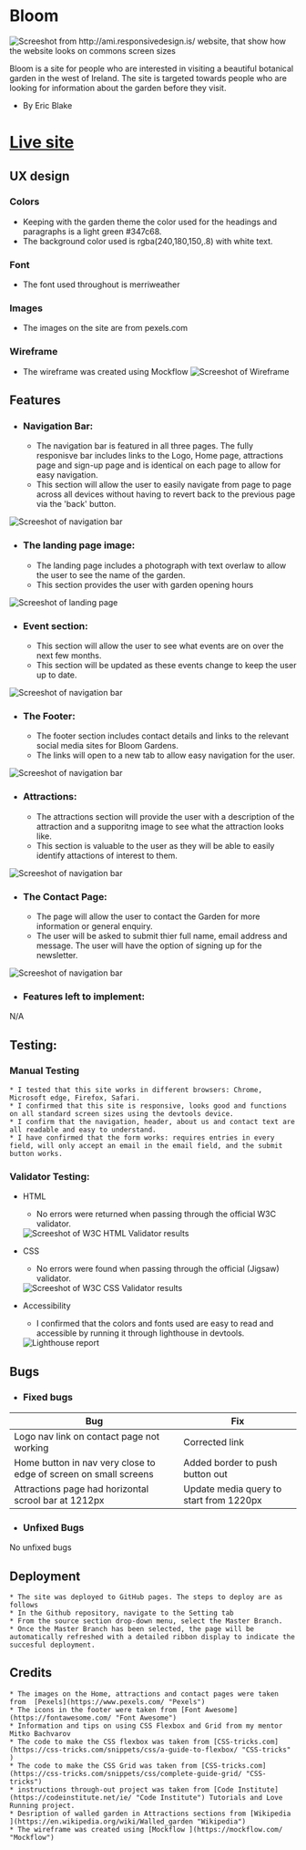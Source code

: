 # Bloom

<img src="assets/Documentation/bloom-mockup.png" alt="Screeshot from http://ami.responsivedesign.is/ website, that show how the website looks on commons screen sizes">

Bloom is a site for people who are interested in visiting a beautiful botanical garden in the west of Ireland. 
The site is targeted towards people who are looking for information about the garden before they visit.
- By Eric Blake


# [Live site](https://eric-blake.github.io/Bloom/ "Live site") 

## UX design

### Colors
* Keeping with the garden theme the color used for the headings and paragraphs is a light green #347c68.
* The background color used is rgba(240,180,150,.8) with white text.

### Font
* The font used throughout is merriweather

### Images
* The images on the site are from pexels.com

### Wireframe
* The wireframe was created using Mockflow
  <img src="assets/Documentation/Wireframe.PNG" alt="Screeshot of Wireframe">

## Features

* ### Navigation Bar:
    * The navigation bar is featured in all three pages. The fully responisve bar includes links to the Logo, Home page, attractions page and sign-up page and is identical on each page to allow for easy navigation.
    * This section will allow the user to easily navigate from page to page across all devices without having to revert back to the previous page via the 'back' button.
<img src="assets/Documentation/navigation-bar.PNG" alt="Screeshot of navigation bar">


* ### The landing page image:
    * The landing page includes a photograph with text overlaw to allow the user to see the name of the garden.
    * This section provides the user with garden opening hours
<img src="assets/Documentation/landing-page.PNG" alt="Screeshot of landing page">

* ### Event section:
    * This section will allow the user to see what events are on over the next few months. 
    * This section will be updated as these events change to keep the user up to date.
<img src="assets/Documentation/upcoming-events.png" alt="Screeshot of navigation bar">

* ### The Footer:
    * The footer section includes contact details and links to the relevant social media sites for Bloom Gardens.
    * The links will open to a new tab to allow easy navigation for the user.
<img src="assets/Documentation/footer.PNG" alt="Screeshot of navigation bar">

* ### Attractions:
    * The attractions section will provide the user with a description of the attraction and a supporitng image to see what the attraction looks like.
    * This section is valuable to the user as they will be able to easily identify attactions of interest to them.
<img src="assets/Documentation/attractions.png" alt="Screeshot of navigation bar">


* ### The Contact Page:
    * The page will allow the user to contact the Garden for more information or general enquiry. 
    * The user will be asked to submit thier full name, email address and message. The user will have the option of signing up for the newsletter. 
<img src="assets/Documentation/contact-us.png" alt="Screeshot of navigation bar">


* ### Features left to implement:
N/A

 ## Testing:

### Manual Testing
    * I tested that this site works in different browsers: Chrome, Microsoft edge, Firefox, Safari.
    * I confirmed that this site is responsive, looks good and functions on all standard screen sizes using the devtools device.
    * I confirm that the navigation, header, about us and contact text are all readable and easy to understand.
    * I have confirmed that the form works: requires entries in every field, will only accept an email in the email field, and the submit button works.

### Validator Testing:
* HTML
    * No errors were returned when passing through the official W3C validator. 
    <img src="assets/Documentation/W3C HTML Validator.PNG" alt="Screeshot of W3C HTML Validator results">
* CSS
    * No errors were found when passing through the official (Jigsaw) validator.
    <img src="assets/Documentation/W3C CSS Validator.PNG" alt="Screeshot of W3C CSS Validator results">

* Accessibility
    * I confirmed that the colors and fonts used are easy to read and accessible by running it through lighthouse in devtools.
     <img src="assets/Documentation/lighthouse-report.PNG" alt="Lighthouse report">


## Bugs
* ### Fixed bugs
| Bug | Fix |
| ------------- | ------------- |
| Logo nav link on contact page not working | Corrected link |
| Home button in nav very close to edge of screen on small screens | Added border to push button out  |
| Attractions page had horizontal scrool bar at 1212px | Update media query to start from 1220px  |

* ### Unfixed Bugs
No unfixed bugs


 ## Deployment
    * The site was deployed to GitHub pages. The steps to deploy are as follows
    * In the Github repository, navigate to the Setting tab
    * From the source section drop-down menu, select the Master Branch.
    * Once the Master Branch has been selected, the page will be automatically refreshed with a detailed ribbon display to indicate the succesful deployment.

 ## Credits
    * The images on the Home, attractions and contact pages were taken from  [Pexels](https://www.pexels.com/ "Pexels") 
    * The icons in the footer were taken from [Font Awesome](https://fontawesome.com/ "Font Awesome")
    * Information and tips on using CSS Flexbox and Grid from my mentor Mitko Bachvarov
    * The code to make the CSS flexbox was taken from [CSS-tricks.com](https://css-tricks.com/snippets/css/a-guide-to-flexbox/ "CSS-tricks" )
    * The code to make the CSS Grid was taken from [CSS-tricks.com](https://css-tricks.com/snippets/css/complete-guide-grid/ "CSS-tricks")
    * instructions through-out project was taken from [Code Institute](https://codeinstitute.net/ie/ "Code Institute") Tutorials and Love Running project.
    * Desription of walled garden in Attractions sections from [Wikipedia ](https://en.wikipedia.org/wiki/Walled_garden "Wikipedia")
    * The wireframe was created using [Mockflow ](https://mockflow.com/ "Mockflow")
    
